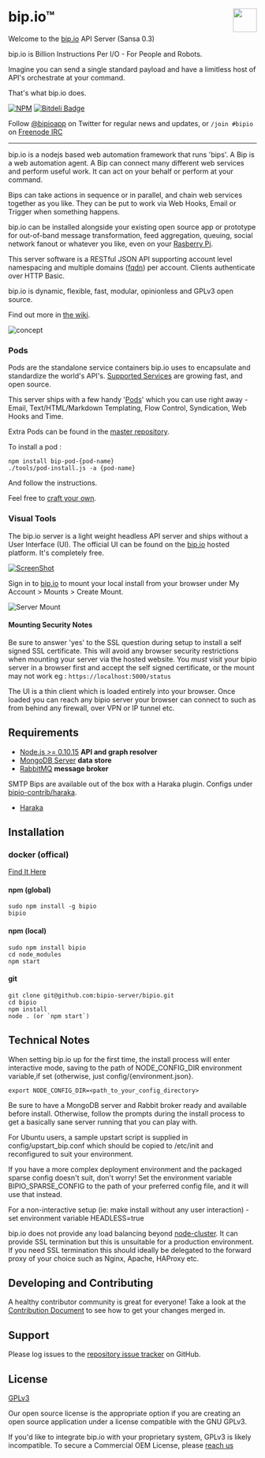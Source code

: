 bip.io™ <a href="https://bip.io"><img align="right" width="48" src="https://2.gravatar.com/avatar/b4063abdf67036bdff26845fe2adcf69?d=https%3A%2F%2Fidenticons.github.com%2F7bad9441c4612b497d9d071c244f21cc.png&r=x&s=140" style="float:right"/></a>
=========

Welcome to the [bip.io](https://bip.io) API Server (Sansa 0.3)

bip.io is Billion Instructions Per I/O - For People and Robots.  

Imagine you can send a single standard payload and have a limitless host of API's orchestrate at your command.  

That's what bip.io does.

[![NPM](https://nodei.co/npm/bipio.png?downloads=true)](https://nodei.co/npm/bipio/)
[![Bitdeli Badge](https://d2weczhvl823v0.cloudfront.net/bipio-server/bipio/trend.png)](https://bitdeli.com/free "Bitdeli Badge")

Follow <a href="https://twitter.com/bipioapp" class="twitter-follow-button" data-show-count="false">@bipioapp</a> on Twitter for regular news and updates, or `/join #bipio` on [Freenode IRC](https://freenode.net)

----

bip.io is a nodejs based web automation framework that runs 'bips'. A Bip is a web automation agent.  A Bip can connect many different web services and perform useful work.  It can act on your behalf or perform at your command.

Bips can take actions in sequence or in parallel, and chain web services together as you like. They can be put to work via Web Hooks, Email or Trigger when something happens.

bip.io can be installed alongside your existing open source app or prototype for out-of-band message transformation, feed aggregation, queuing, social network fanout or whatever you like, even on your [Rasberry Pi](http://www.raspberrypi.org/).

This server software is a RESTful JSON API supporting account level namespacing and multiple domains ([fqdn](http://en.wikipedia.org/wiki/Fully_qualified_domain_name)) per account.  Clients authenticate over HTTP Basic.

bip.io is dynamic, flexible, fast, modular, opinionless and GPLv3 open source.

Find out more in [the wiki](https://github.com/bipio-server/bipio/wiki).

![concept](https://bip.io/static/img/docs/bip_concept.png)

### Pods

Pods are the standalone service containers bip.io uses to encapsulate and standardize the world's API's.  [Supported Services](https://github.com/bipio-server/bipio/wiki/Pod-List) are growing fast, and open source.

This server ships with a few handy '[Pods](https://github.com/bipio-server/bipio/wiki/Pods)' which you can use right away - Email, Text/HTML/Markdown Templating, Flow Control, Syndication, Web Hooks and Time.  

Extra Pods can be found in the [master repository](https://github.com/bipio-server).

To install a pod :

    npm install bip-pod-{pod-name}
    ./tools/pod-install.js -a {pod-name}
  
And follow the instructions. 

Feel free to [craft your own](https://github.com/bipio-server/bipio/wiki/Pods#creating-pods).

### Visual Tools

The bip.io server is a light weight headless API server and ships without a User Interface (UI).  The official UI can be found on the [bip.io](https://bip.io) hosted platform.  It's completely free.

[![ScreenShot](https://bip.io/static/img/docs/vimeo_overlay.png)](https://vimeo.com/119869509)

Sign in to [bip.io](https://bip.io) to mount your local install from your browser under My Account > Mounts > Create Mount.  

![Server Mount](https://bip.io/static/img/docs/server_mount.png)

#### Mounting Security Notes

Be sure to answer 'yes' to the SSL question during setup to install a self signed SSL certificate.  This will avoid any browser security restrictions when mounting your server via the hosted website.  You *must* visit your bipio server in a browser first and accept the self signed certificate, or the mount may not work eg : `https://localhost:5000/status`

The UI is a thin client which is loaded entirely into your browser.  Once loaded you can reach any bipio server your browser can connect to such as from behind any firewall, over VPN or IP tunnel etc.

## Requirements

  - [Node.js >= 0.10.15](http://nodejs.org) **API and graph resolver**
  - [MongoDB Server](http://www.mongodb.org) **data store**
  - [RabbitMQ](http://www.rabbitmq.com) **message broker**

SMTP Bips are available out of the box with a Haraka plugin.  Configs under [bipio-contrib/haraka](https://github.com/bipio-server/bipio-contrib).

  - [Haraka](https://github.com/baudehlo/Haraka)

## Installation

### docker (offical)

  [Find It Here](https://github.com/bipio-server/bipio-docker)

#### npm (global)

    sudo npm install -g bipio
    bipio

#### npm (local)

    sudo npm install bipio
    cd node_modules
    npm start

#### git

    git clone git@github.com:bipio-server/bipio.git
    cd bipio
    npm install
    node . (or `npm start`)

## Technical Notes

When setting bip.io up for the first time, the install process will enter interactive mode, saving to the path of NODE_CONFIG_DIR environment variable,if set (otherwise, just config/{environment.json}.

    export NODE_CONFIG_DIR=<path_to_your_config_directory>

Be sure to have a MongoDB server and Rabbit broker ready and available before install.  Otherwise, follow the prompts
during the install process to get a basically sane server running that you can play with.

For Ubuntu users, a sample upstart script is supplied in config/upstart_bip.conf which should be copied to 
/etc/init and reconfigured to suit your environment.

If you have a more complex deployment environment and the packaged sparse config doesn't suit, don't worry!  Set the environment variable BIPIO_SPARSE_CONFIG to the path of your preferred config file, and it will use that instead.

For a non-interactive setup (ie: make install without any user interaction) - set environment variable HEADLESS=true

bip.io does not provide any load balancing beyond [node-cluster](http://nodejs.org/api/cluster.html).  It can provide SSL termination but this is unsuitable for a production environment.  If you need SSL termination this should ideally be delegated to the forward proxy of your choice such as Nginx, Apache, HAProxy etc.

## Developing and Contributing

A healthy contributor community is great for everyone! Take a look at the [Contribution Document](https://github.com/bipio-server/bipio/blob/master/CONTRIBUTING.md) to see how to get your changes merged in.

## Support

Please log issues to the [repository issue tracker](https://github.com/bipio-server/bipio/issues) on GitHub.  

## License

[GPLv3](http://www.gnu.org/copyleft/gpl.html)

Our open source license is the appropriate option if you are creating an open source application under a license compatible with the GNU GPLv3. 

If you'd like to integrate bip.io with your proprietary system, GPLv3 is likely incompatible.  To secure a Commercial OEM License, please [reach us](mailto:hello@bip.io)
